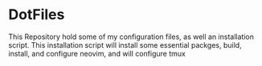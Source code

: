# DotFiles
This Repository hold some of my configuration files,
as well an installation script.
This installation script will install some essential packges, build, install, and configure neovim,
and will configure tmux 
